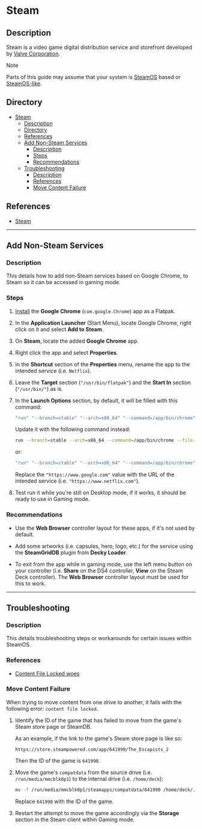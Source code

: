 # Steam

## Description

Steam is a video game digital distribution service and storefront developed by [Valve Corporation](https://www.valvesoftware.com).

> [!NOTE]  
> Parts of this guide may assume that your system is [SteamOS](../distros/SteamOS.md) based or [SteamOS-like](../distros/Bazzite.md).

## Directory

- [Steam](#steam)
  - [Description](#description)
  - [Directory](#directory)
  - [References](#references)
  - [Add Non-Steam Services](#add-non-steam-services)
    - [Description](#description-1)
    - [Steps](#steps)
    - [Recommendations](#recommendations)
  - [Troubleshooting](#troubleshooting)
    - [Description](#description-2)
    - [References](#references-1)
    - [Move Content Failure](#move-content-failure)

## References

- [Steam](https://store.steampowered.com)

---

## Add Non-Steam Services

### Description

This details how to add non-Steam services based on Google Chrome, to Steam so it can be accessed in gaming mode.

### Steps

1. [Install](flatpak.md#install) the **Google Chrome** (`com.google.Chrome`) app as a Flatpak.

2. In the **Application Launcher** (Start Menu), locate Google Chrome, right click on it and select **Add to Steam**.

3. On **Steam**, locate the added **Google Chrome** app.

4. Right click the app and select **Properties**.

5. In the **Shortcut** section of the **Properties** menu, rename the app to the intended service (i.e. `Netflix`).

6. Leave the **Target** section (`"/usr/bin/flatpak"`) and the **Start In** section (`"/usr/bin/"`) as is.

7. In the **Launch Options** section, by default, it will be filled with this command:

    ```sh
    "run" "--branch=stable" "--arch=x86_64" "--command=/app/bin/chrome" "--file-forwarding" "com.google.Chrome" "@@u" "@@"
    ```

    Update it with the following command instead:

    ```sh
    run --branch=stable --arch=x86_64 --command=/app/bin/chrome --file-forwarding com.google.Chrome @@u @@ --window-size=1024,640 --force-device-scale-factor=1.25 --device-scale-factor=1.25 --kiosk "https://www.google.com"
    ```

    or:

    ```sh
    "run" "--branch=stable" "--arch=x86_64" "--command=/app/bin/chrome" "--file-forwarding" "com.google.Chrome" "@@u" "@@" "--window-size=1024,640" "--force-device-scale-factor=1.25" "--device-scale-factor=1.25" "--kiosk" "https://www.google.com"
    ```

    Replace the `"https://www.google.com"` value with the URL of the intended service (i.e. `"https://www.netflix.com"`).

8. Test run it while you're still on Desktop mode, if it works, it should be ready to use in Gaming mode.

### Recommendations

- Use the **Web Browser** controller layout for these apps, if it's not used by default.

- Add some artworks (i.e. capsules, hero, logo, etc.) for the service using the **SteamGridDB** plugin from **Decky Loader**.

- To exit from the app while in gaming mode, use the left menu button on your controller (i.e. **Share** on the DS4 controller, **View** on the Steam Deck controller). The **Web Browser** controller layout must be used for this to work.

---

## Troubleshooting

### Description

This details troubleshooting steps or workarounds for certain issues within SteamOS.

### References

- [Content File Locked woes](https://www.reddit.com/r/SteamDeck/comments/uaoa4r/content_file_locked_woes)

### Move Content Failure

When trying to move content from one drive to another, it fails with the following error: `content file locked`.

1. Identify the ID of the game that has failed to move from the game's Steam store page or SteamDB.

    As an example, if the link to the game's Steam store page is like so:

    ```
    https://store.steampowered.com/app/641990/The_Escapists_2
    ```

    Then the ID of the game is `641990`.

2. Move the game's `compatdata` from the source drive (i.e. `/run/media/mmcblk0p1`) to the internal drive (i.e. `/home/deck`):

    ```sh
    mv -f /run/media/mmcblk0p1/steamapps/compatdata/641990 /home/deck/.local/share/Steam/steamapps/compatdata/
    ```

    Replace `641990` with the ID of the game.

3. Restart the attempt to move the game accordingly via the **Storage** section in the Steam client within Gaming mode.
